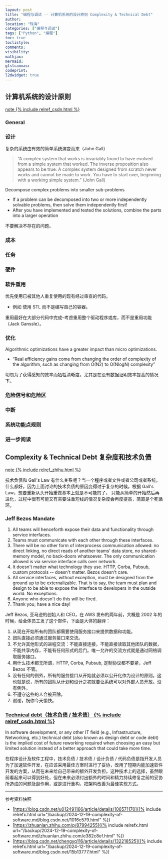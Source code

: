 ```yaml
---
layout: post
title: "编程与调试 -- 计算机系统的设计原则 Complexity & Technical Debt"
author:
location: "珠海"
categories: ["编程与调试"]
tags: ["Python", "编程"]
toc: true
toclistyle:
comments:
visibility:
mathjax:
mermaid:
glslcanvas:
codeprint:
l2dwidget: true
---
```



## 计算机系统的设计原则

[note {% include relref_csdn.html %}](https://blog.csdn.net/u012491166/article/details/106571170)


### General


### 设计

复杂的系统由有效的简单系统演变而来（John Gall）
> “A complex system that works is invariably found to have evolved from a simple system that worked. The inverse proposition also appears to be true: A complex system designed from scratch never works and cannot be made to work. You have to start over, beginning with a working simple system.” (John Gall)

Decompose complex problems into smaller sub-problems
* If a problem can be decomposed into two or more independently solvable problems, then solve them independently first!
* After you have implemented and tested the solutions, combine the parts into a larger operation

不要解决不存在的问题。


### 成本


### 任务


### 硬件


### 软件重用

优先使用已被其他人重复使用的现有经过审查的代码。
* 例如 使用 STL 而不是编写自己的容器。

重用最好在大部分代码中完成–考虑重用整个驱动程序或库，而不是重用功能（Jack Ganssle）。


### 优化

Algorithmic optimizations have a greater impact than micro optimizations.
* “Real efficiency gains come from changing the order of complexity of the algorithm, such as changing from O(N2) to O(NlogN) complexity”

切勿为了获得感知的效率而牺牲清晰度，尤其是在没有数据证明效率提高的情况下。


### 危险信号和危险区


### 中断


### 系统功能点规则


### 进一步阅读


## Complexity & Technical Debt 复杂度和技术负债

[note {% include relref_zhihu.html %}](https://zhuanlan.zhihu.com/p/87994255)

技术负债和 Gall's Law 有什么关系呢？当一个程序或者文件或者公司或者系统，什么都好，因为上面讨论的技术负债的原因变得过于复杂的时候，根据 Gall's Law，想要重新从头开始重做基本上就是不可能的了， 只能从简单的开始然后再进化，过程中很有可能又有需要注重短线的情况复杂度会再度提高，简直是个死循环。


### Jeff Bezos Mandate

1. All teams will henceforth expose their data and functionality through service interfaces.
2. Teams must communicate with each other through these interfaces.
3. There will be no other form of interprocess communication allowed: no direct linking, no direct reads of another teams' data store, no shared-memory model, no back-doors whatsoever. The only communication allowed is via service interface calls over network.
4. It doesn't matter what technology they use. HTTP, Corba, Pubsub, custom protocols -- doesn't matter. Bezos doesn't care.
5. All service interfaces, without exception, must be designed from the ground up to be externalizable. That is to say, the team must plan and design to be able to expose the interface to developers in the outside world. No exceptions.
6. Anyone who doesn't do this will be fired.
7. Thank you; have a nice day!

Jeff Bezos, 亚马逊的创始人和 CEO，在 AWS 发布的两年前，大概是 2002 年的时候，给全体员工发了这个邮件，下面是大体的翻译：

1. 从现在开始所有的团队都需要使用服务接口来提供数据和功能。
2. 团队直接必须通过服务接口来交流。
3. 不允许其他形式的进程交流：不能直接连接，不能直接读取其他团队的数据，不能共享内存，不能有任何形式的后门。唯一允许的交流方式就是通过网络调取服务接口。
4. 用什么技术都无所谓，HTTP, Corba, Pubsub, 定制协议都不要紧，Jeff Bezos 不管。
5. 没有任何的例外，所有的服务接口从开始就必须以公开化作为设计的原则。这也就是说，所有的团队从计划和设计之初就要让系统可以对外部人员开放。没有例外。
6. 不遵守这些的人会被开除。
7. 谢谢，祝你今天愉快。


### [Technical debt（技术负债 / 技术债） {% include relref_csdn.html %}](https://blog.csdn.net/chengyq116/article/details/132218525)

In software development, or any other IT field (e.g., Infrastructure, Networking, etc.) technical debt (also known as design debt or code debt) is the implied cost of future reworking required when choosing an easy but limited solution instead of a better approach that could take more time.

在程序设计及软件工程中，技术负债 / 技术债 / 设计负债 / 代码负债是指开发人员为了加速软件开发，在应该采用最佳方案时进行了妥协，改用了短期内能加速软件开发的方案，从而在未来给自己带来的额外开发负担。这种技术上的选择，虽然眼前看起来可以得到好处，但在未来必须付出额外的时间和精力持续修复之前的妥协所造成的问题及副作用，或是进行重构，把架构改善为最佳实现方式。



<hr class='reviewline'/>
<p class='reviewtip'><script type='text/javascript' src='{% include relref.html url="/assets/reviewjs/blogs/2024-12-19-complexity-of-software.md.js" %}'></script></p>
<font class='ref_snapshot'>参考资料快照</font>

- [https://blog.csdn.net/u012491166/article/details/106571170]({% include relrefx.html url="/backup/2024-12-19-complexity-of-software.md/blog.csdn.net/1016c579.html" %})
- [https://zhuanlan.zhihu.com/p/87994255]({% include relrefx.html url="/backup/2024-12-19-complexity-of-software.md/zhuanlan.zhihu.com/e382c8ef.html" %})
- [https://blog.csdn.net/chengyq116/article/details/132218525]({% include relrefx.html url="/backup/2024-12-19-complexity-of-software.md/blog.csdn.net/15b13777.html" %})
